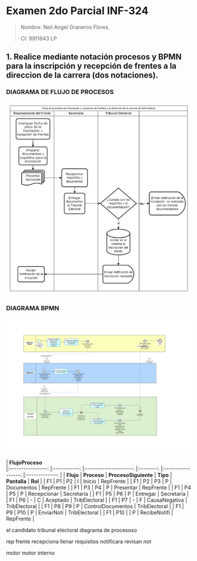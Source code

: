# Examen 2do Parcial INF-324
> Nombre: Neil Angel Graneros Flores.
>
> CI: 9911843 LP
## 1. Realice mediante notación procesos y BPMN para la inscripción y recepción de frentes a la direccion de la carrera (dos notaciones).
### DIAGRAMA DE FLUJO DE PROCESOS
![](Examen324_Modelo1.png)
### DIAGRAMA BPMN 
![](Examen324_2.png)




| **FlujoProceso** 	             	                      	          	                  	               	
|:----------------:	|:-----------:	|:--------------------:	|:--------:	|:-----------------:	|:-------------:	|
|     **Flujo**    	| **Proceso** 	| **ProcesoSiguiente** 	| **Tipo** 	|    **Pantalla**   	|    **Rol**    	|
|        F1        	|      P1     	|          P2          	|     I    	|       Inicio      	|   RepFrente   	|
|        F1        	|      P2     	|          P3          	|     P    	|     Documentos    	|   RepFrente   	|
|        F1        	|      P3     	|          P4          	|     P    	|     Presentar     	|   RepFrente   	|
|        F1        	|      P4     	|          P5          	|     P    	|    Recepcionar    	|   Secretaria  	|
|        F1        	|      P5     	|          P6          	|     P    	|      Entregar     	|   Secretaria  	|
|        F1        	|      P6     	|           -          	|     C    	|      Aceptado     	| TribElectoral 	|
|        F1        	|      P7     	|           -          	|     F    	|   CausaNegativa   	| TribElectoral 	|
|        F1        	|      P8     	|          P9          	|     P    	| ControlDocumentos 	| TribElectoral 	|
|        F1        	|      P9     	|          P10         	|     P    	|     EnviarNoti    	| TribElectoral 	|
|        F1        	|     P10     	|                      	|     P    	|    RecibeNotifi   	|   RepFrente   	|













el candidato        tribunal electoral
 diagrama de procesoso

rep frente recepciona llenar requisitos notificara revisan not

motor motor interno 

